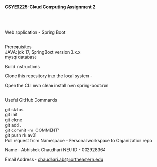 <h4>CSYE6225-Cloud Computing Assignment 2</h4><br/><br/>

Web application - Spring Boot<br/><br/>

Prerequisites<br/> JAVA: jdk 17, SpringBoot version 3.x.x<br/> mysql database<br/> 

Build Instructions<br/>

Clone this repository into the local system -  

Open the CLI
mvn clean install
mvn spring-boot:run


<br/> Useful GitHub Commands<br/>

git status<br/> git init<br/> git clone <br/> git add .<br/> git commit -m 'COMMENT'<br/> git push rk av01<br/> Pull request from Namespace - Personal workspace to Organization repo<br/>

Name - Abhishek Chaudhari
NEU ID - 002928364


Email Address - chaudhari.ab@northeastern.edu  

